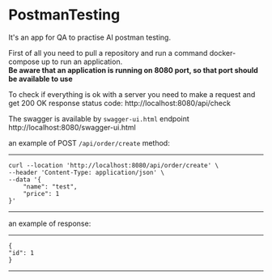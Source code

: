 # PostmanTesting
It's an app for QA to practise AI postman testing. 

First of all you need to pull a repository and run a command docker-compose up to run an application. \
**Be aware that an application is running on 8080 port, so that port should be available to use**

To check if everything is ok with a server you need to make a request and get 200 OK response status code:
http://localhost:8080/api/check

The swagger is available by `swagger-ui.html` endpoint
http://localhost:8080/swagger-ui.html

an example of POST `/api/order/create` method: 
***
    curl --location 'http://localhost:8080/api/order/create' \
    --header 'Content-Type: application/json' \
    --data '{
        "name": "test",
        "price": 1
    }'
***

an example of response:
***
    {
    "id": 1
    }
***